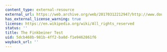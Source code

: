```yaml
---
content_type: external-resource
external_url: https://web.archive.org/web/20170312212947/http://www.doublexscience.org/the-finkbeiner-test/
has_external_license_warning: true
license: https://en.wikipedia.org/wiki/All_rights_reserved
status: ''
title: The Finkbeiner Test
uid: 5dcb468b-981b-4ff2-ba8d-f1e9462861f6
wayback_url: ''
---
```

